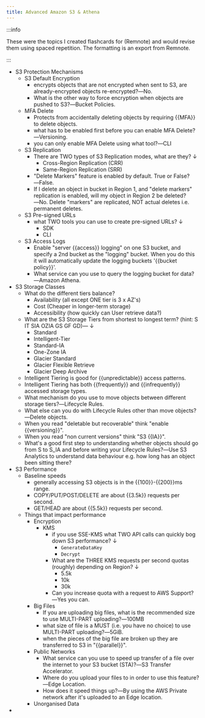 ```yaml
---
title: Advanced Amazon S3 & Athena
---
```


:::info

These were the topics I created flashcards for (Remnote) and would revise them using spaced repetition. The formatting is an export from Remnote.

:::

- S3 Protection Mechanisms
  - S3 Default Encryption
    - encrypts objects that are not encrypted when sent to S3, are already-encrypted objects re-encrypted?―No.
    - What is the other way to force encryption when objects are pushed to S3?―Bucket Policies.
  - MFA Delete
    - Protects from accidentally deleting objects by requiring {{MFA}} to delete objects.
    - what has to be enabled first before you can enable MFA Delete?―Versioning.
    - you can only enable MFA Delete using what tool?―CLI
  - S3 Replication
    - There are TWO types of S3 Replication modes, what are they? ↓
      - Cross-Region Replication (CRR)
      - Same-Region Replication (SRR)
    - "Delete Markers" feature is enabled by default. True or False?―False.
    - If I delete an object in bucket in Region 1, and "delete markers" replication is enabled, will my object in Region 2 be deleted?―No. Delete "markers" are replicated, NOT actual deletes i.e. permanent deletes.
  - S3 Pre-signed URLs
    - what TWO tools you can use to create pre-signed URLs? ↓
      - SDK
      - CLI
  - S3 Access Logs
    - Enable "server {{access}} logging" on one S3 bucket, and specify a 2nd bucket as the "logging" bucket. When you do this it will automatically update the logging buckets '{{bucket policy}}'.
    - What service can you use to query the logging bucket for data?―Amazon Athena.
- S3 Storage Classes
  - What do the different tiers balance?
    - Availability  (all except ONE tier is 3 x AZ's)
    - Cost (Cheaper in longer-term storage)
    - Accessibility (how quickly can User retrieve data?)
  - What are the S3 Storage Tiers from shortest to longest term? (hint: S IT SIA OZIA GS GF GD)― ↓
    - Standard
    - Intelligent-Tier
    - Standard-IA
    - One-Zone IA
    - Glacier Standard
    - Glacier Flexible Retrieve
    - Glacier Deep Archive
  - Intelligent Tiering is good for {{unpredictable}} access patterns.
  - Intelligent Tiering has both {{frequently}} and {{infrequently}} accessed storage types.
  - What mechanism do you use to move objects between different storage tiers?―Lifecycle Rules.
  - What else can you do with Lifecycle Rules other than move objects?―Delete objects.
  - When you read "deletable but recoverable" think "enable {{versioning}}".
  - When you read "non current versions" think "S3 {{IA}}".
  - What's a good first step to understanding whether objects should go from S to S_IA and before writing your Lifecycle Rules?―Use S3 Analytics to understand data behaviour e.g. how long has an object been sitting there?
- S3 Performance
  - Baseline speeds
    - generally accessing S3 objects is in the {{100}}-{{200}}ms range.
    - COPY/PUT/POST/DELETE are about {{3.5k}} requests per second.
    - GET/HEAD are about {{5.5k}} requests per second.
  - Things that impact performance
    - Encryption
      - KMS
        - if you use SSE-KMS what TWO API calls can quickly bog down S3 performance? ↓
          - `GenerateDataKey`
          - `Decrypt`
        - What are the THREE KMS requests per second quotas (roughly) depending on Region? ↓
          - 5.5k
          - 10k
          - 30k
        - Can you increase quota with a request to AWS Support?―Yes you can.
    - Big Files
      - If you are uploading big files, what is the recommended size to use MULTI-PART uploading?―100MB
      - what size of file is a MUST (i.e. you have no choice) to use MULTI-PART uploading?―5GiB.
      - when the pieces of the big file are broken up they are transferred to S3 in "{{parallel}}".
    - Public Networks
      - What service can you use to speed up transfer of a file over the internet to your S3 bucket (STA)?―S3 Transfer Accelerator.
      - Where do you upload your files to in order to use this feature?―Edge Location.
      - How does it speed things up?―By using the AWS Private network after it's uploaded to an Edge location.
    - Unorganised Data
-
